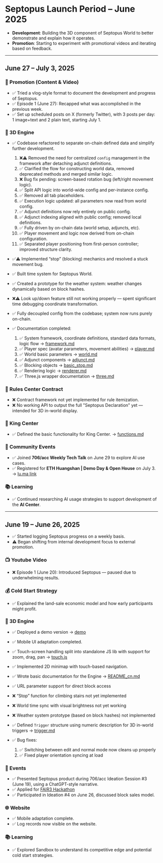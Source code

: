 # Septopus Launch Period – June 2025

* **Development**: Building the 3D component of Septopus World to better demonstrate and explain how it operates.
* **Promotion**: Starting to experiment with promotional videos and iterating based on feedback.

---

## **June 27 – July 3, 2025**

### 📣 Promotion (Content & Video)

* ✅ Tried a vlog-style format to document the development and progress of Septopus.
* ✅ Episode 1 (June 27): Recapped what was accomplished in the previous week.
* ✅ Set up scheduled posts on X (formerly Twitter), with 3 posts per day: 1 image+text and 2 plain text, starting July 1.

### 🧱 3D Engine

* ✅ Codebase refactored to separate on-chain defined data and simplify further development.

  1. ❌⚠️ Removed the need for centralized `config` management in the framework after detaching adjunct definitions.
  2. ✅ Clarified the flow for constructing world data, removed deprecated methods and merged similar logic.
  3. ❌ Bug fix pending: screen-based rotation bug (left/right movement logic).
  4. ✅ Split API logic into world-wide config and per-instance config.
  5. ✅ Removed all tab placeholders.
  6. ✅ Execution logic updated: all parameters now read from world config.
  7. ✅ Adjunct definitions now rely entirely on public config.
  8. ✅ Adjunct indexing aligned with public config; removed local definitions.
  9. ✅ Fully driven by on-chain data (world setup, adjuncts, etc).
  10. ✅ Player movement and logic now derived from on-chain configuration.
  11. ✅ Separated player positioning from first-person controller; improved structure clarity.
* ✅⚠️ Implemented “stop” (blocking) mechanics and resolved a stuck movement bug.
* ✅ Built time system for Septopus World.
* ✅ Created a prototype for the weather system: weather changes dynamically based on block hashes.
* ❌⚠️ Look up/down feature still not working properly — spent significant time debugging coordinate transformation.
* ✅ Fully decoupled config from the codebase; system now runs purely on-chain.
* ✅ Documentation completed:

  1. ✅ System framework, coordinate definitions, standard data formats, logic flow → [framework.md](https://github.com/septopus-rex/world/blob/main/engine/src/septopus/docs/cn/framework.md)
  2. ✅ Player spec (avatar parameters, movement abilities) → [player.md](https://github.com/septopus-rex/world/blob/main/engine/src/septopus/docs/cn/player.md)
  3. ✅ World basic parameters → [world.md](https://github.com/septopus-rex/world/blob/main/engine/src/septopus/docs/cn/world.md)
  4. ✅ Adjunct components → [adjunct.md](https://github.com/septopus-rex/world/blob/main/engine/src/septopus/docs/cn/adjunct.md)
  5. ✅ Blocking objects → [basic\_stop.md](https://github.com/septopus-rex/world/blob/main/engine/src/septopus/docs/cn/basic_stop.md)
  6. ✅ Rendering logic → [renderer.md](https://github.com/septopus-rex/world/blob/main/engine/src/septopus/docs/cn/renderer.md)
  7. ✅ Three.js wrapper documentation → [three.md](https://github.com/septopus-rex/world/blob/main/engine/src/septopus/docs/cn/three.md)

### 🧾 Rules Center Contract

* ❌ Contract framework not yet implemented for rule itemization.
* ❌ No working API to output the full "Septopus Declaration" yet — intended for 3D in-world display.

### 👑 King Center

* ✅ Defined the basic functionality for King Center. → [functions.md](https://github.com/septopus-rex/king/blob/main/document/cn/functions.md)

### 🎤 Community Events

* ✅ Joined **706/acc Weekly Tech Talk** on June 29 to explore AI use cases.
* ✅ Registered for **ETH Huangshan | Demo Day & Open House** on July 3. → [lu.ma link](https://lu.ma/z6nrx1ye?tk=yDIkyR)

### 📚 Learning

* ✅ Continued researching AI usage strategies to support development of the **AI Center**.

---

## **June 19 – June 26, 2025**

* ✅ Started logging Septopus progress on a weekly basis.
* ⚠️ Began shifting from internal development focus to external promotion.

### 📺 Youtube Video

* ❌ Episode 1 (June 20): Introduced Septopus — paused due to underwhelming results.

### 💰 Cold Start Strategy

* ✅ Explained the land-sale economic model and how early participants might profit.

### 🧱 3D Engine

* ✅ Deployed a demo version → [demo](https://world.septopus.xyz/demo)
* ✅ Mobile UI adaptation completed.
* ✅ Touch-screen handling split into standalone JS lib with support for zoom, drag, pan → [touch.js](https://github.com/septopus-rex/world/blob/main/engine/src/septopus/lib/touch.js)
* ✅ Implemented 2D minimap with touch-based navigation.
* ✅ Wrote basic documentation for the Engine → [README\_cn.md](https://github.com/septopus-rex/world/blob/main/engine/src/septopus/README_cn.md)
* ✅ URL parameter support for direct block access
* ❌ “Stop” function for climbing stairs not yet implemented
* ❌ World time sync with visual brightness not yet working
* ❌ Weather system prototype (based on block hashes) not implemented
* ✅ Defined `Trigger` structure using numeric description for 3D in-world triggers → [trigger.md](https://github.com/septopus-rex/world/blob/main/engine/src/septopus/docs/cn/trigger.md)
* ✅ Bug fixes:

  1. ✅ Switching between edit and normal mode now cleans up properly
  2. ✅ Fixed player orientation syncing at load

### 🎤 Events

* ✅ Presented Septopus product during 706/acc Ideation Session #3 (June 19), using a ChatGPT-style narrative.
* ✅ Applied for [FAIR3 Hackathon](https://mp.weixin.qq.com/s/Y30gXokTbNCPRtqTxoopSw)
* ✅ Participated in Ideation #4 on June 26, discussed block sales model.

### 🌐 Website

* ✅ Mobile adaptation complete.
* ✅ Log records now visible on the website.

### 📚 Learning

* ✅ Explored Sandbox to understand its competitive edge and potential cold start strategies.